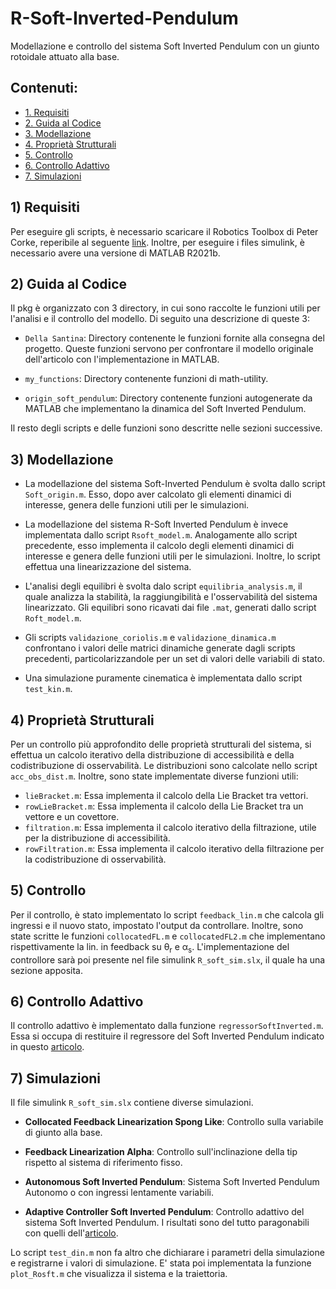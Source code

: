 # R-Soft-Inverted-Pendulum
Modellazione e controllo del sistema Soft Inverted Pendulum con un giunto rotoidale attuato alla base.

## Contenuti:
* [1. Requisiti](#1-requisiti)
* [2. Guida al Codice](#2-guida-al-codice)
* [3. Modellazione](#3-modellazione)
* [4. Proprietà Strutturali](#4-proprietà-strutturali)
* [5. Controllo](#5-controllo)
* [6. Controllo Adattivo](#6-controllo-adattivo)
* [7. Simulazioni](#7-simulazioni)

## 1) Requisiti
Per eseguire gli scripts, è necessario scaricare il Robotics Toolbox di Peter Corke, reperibile
al seguente [link](https://petercorke.com/toolboxes/robotics-toolbox/). Inoltre, per eseguire i files
simulink, è necessario avere una versione di MATLAB R2021b.

## 2) Guida al Codice
Il pkg è organizzato con 3 directory, in cui sono raccolte le funzioni utili per l'analisi e il controllo
del modello. Di seguito una descrizione di queste 3:

- `Della Santina`: Directory contenente le funzioni fornite alla consegna del progetto. Queste funzioni servono per 
confrontare il modello originale dell'articolo con l'implementazione in MATLAB.

- `my_functions`: Directory contenente funzioni di math-utility.

- `origin_soft_pendulum`: Directory contenente funzioni autogenerate da MATLAB che implementano la dinamica
del Soft Inverted Pendulum.

Il resto degli scripts e delle funzioni sono descritte nelle sezioni successive.

## 3) Modellazione
- La modellazione del sistema Soft-Inverted Pendulum è svolta dallo script `Soft_origin.m`. Esso, dopo aver calcolato
gli elementi dinamici di interesse, genera delle funzioni utili per le simulazioni. 

- La modellazione del sistema R-Soft Inverted Pendulum è invece implementata dallo script `Rsoft_model.m`. Analogamente allo script
precedente, esso implementa il calcolo degli elementi dinamici di interesse e genera delle funzioni utili per le simulazioni.
Inoltre, lo script effettua una linearizzazione del sistema.

- L'analisi degli equilibri è svolta dalo script `equilibria_analysis.m`, il quale analizza la stabilità, la raggiungibilità e l'osservabilità del sistema linearizzato.
Gli equilibri sono ricavati dai file `.mat`, generati dallo script `Roft_model.m`.

- Gli scripts `validazione_coriolis.m` e `validazione_dinamica.m` confrontano i valori delle matrici dinamiche
generate dagli scripts precedenti, particolarizzandole per un set di valori delle variabili di stato.

- Una simulazione puramente cinematica è implementata dallo script `test_kin.m`.

## 4) Proprietà Strutturali
Per un controllo più approfondito delle proprietà strutturali del sistema, si effettua un calcolo iterativo
della distribuzione di accessibilità e della codistribuzione di osservabilità. Le distribuzioni sono calcolate nello script `acc_obs_dist.m`. 
Inoltre, sono state implementate diverse funzioni utili:
- `lieBracket.m`: Essa implementa il calcolo della Lie Bracket tra vettori.
- `rowLieBracket.m`: Essa implementa il calcolo della Lie Bracket tra un vettore e un covettore.
- `filtration.m`: Essa implementa il calcolo iterativo della filtrazione, utile per la distribuzione di accessibilità.
- `rowFiltration.m`: Essa implementa il calcolo iterativo della filtrazione per la codistribuzione di osservabilità.

## 5) Controllo
Per il controllo, è stato implementato lo script `feedback_lin.m` che calcola gli ingressi e il nuovo stato, impostato l'output da controllare.
Inoltre, sono state scritte le funzioni `collocatedFL.m` e `collocatedFL2.m` che implementano rispettivamente la lin. in feedback su θ<sub>r</sub> e α<sub>s</sub>.
L'implementazione del controllore sarà poi presente nel file simulink `R_soft_sim.slx`, il quale ha una sezione apposita.

## 6) Controllo Adattivo
Il controllo adattivo è implementato dalla funzione `regressorSoftInverted.m`. Essa si occupa di restituire il regressore del Soft Inverted Pendulum indicato in questo [articolo](https://ieeexplore.ieee.org/abstract/document/9482817).

## 7) Simulazioni
Il file simulink `R_soft_sim.slx` contiene diverse simulazioni.
- **Collocated Feedback Linearization Spong Like**: Controllo sulla variabile di giunto alla base. 

- **Feedback Linearization Alpha**: Controllo sull'inclinazione della tip rispetto al sistema di riferimento fisso.

- **Autonomous Soft Inverted Pendulum**: Sistema Soft Inverted Pendulum Autonomo o con ingressi lentamente variabili.

- **Adaptive Controller Soft Inverted Pendulum**: Controllo adattivo del sistema Soft Inverted Pendulum. I risultati sono del tutto paragonabili con quelli
dell'[articolo](https://ieeexplore.ieee.org/abstract/document/9482817). 

Lo script `test_din.m` non fa altro che dichiarare i parametri della simulazione e registrarne i valori di simulazione. E' stata poi implementata la funzione `plot_Rosft.m` che visualizza il sistema e la traiettoria. 

